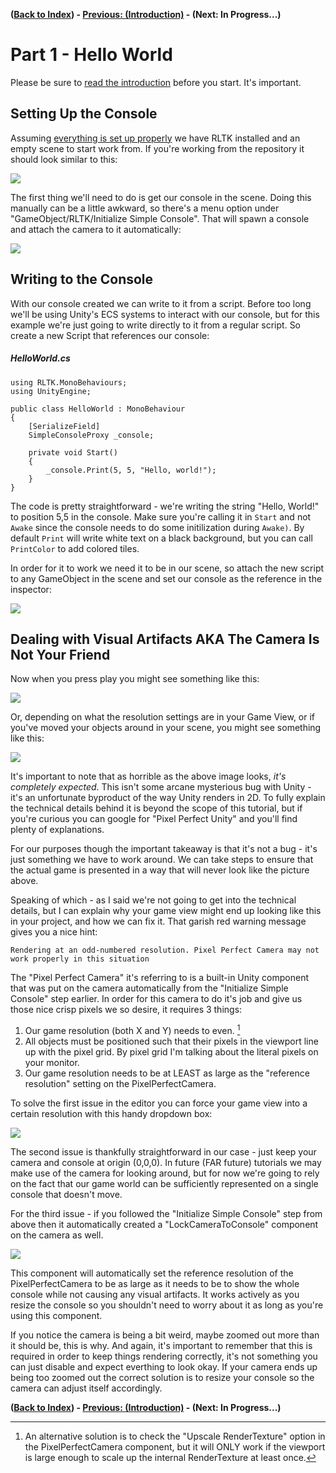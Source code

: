 **([Back to Index](../../Readme.md)) - [Previous: (Introduction)](../Introduction.md) - (Next: In Progress...)**

# Part 1 - Hello World

Please be sure to [read the introduction](../Introduction) before you start. It's important.

## Setting Up the Console

Assuming [everything is set up properly](../Introduction.md#project-structure) we have 
RLTK installed and an empty scene to start work from. If you're working from 
the repository it should look similar to this:

![](images~/project.png)

The first thing we'll need to do is get our console in the scene. Doing 
this manually can be a little awkward, so there's a menu option under 
"GameObject/RLTK/Initialize Simple Console". That will spawn a console 
and attach the camera to it automatically:

![](images~/createmenu.png)

## Writing to the Console

With our console created we can write to it from a script. Before too 
long we'll be using Unity's ECS systems to interact with our console, 
but for this example we're just going to write directly to it from a 
regular script. So create a new Script that references our console:

##### HelloWorld.cs
```
using RLTK.MonoBehaviours;
using UnityEngine;

public class HelloWorld : MonoBehaviour
{
    [SerializeField]
    SimpleConsoleProxy _console;

    private void Start()
    {
        _console.Print(5, 5, "Hello, world!");
    }
}

```

The code is pretty straightforward - we're writing the string 
"Hello, World!" to position 5,5 in the console. Make sure you're calling it
in `Start` and not `Awake` since the console needs to do some initilization during
`Awake)`. By default `Print` will write white text on a black background, but you
can call `PrintColor` to add colored tiles.

In order for it to work we need it to be in our scene, so attach the new 
script to any GameObject in the scene and set our console
as the reference in the inspector:

![](images~/consoleinspector.png)

## Dealing with Visual Artifacts AKA The Camera Is Not Your Friend

Now when you press play you might see something like this:

![](images~/goodres.png)

Or, depending on what the resolution settings are in your Game View, or if you've
moved your objects around in your scene, you might see something like this:

![](images~/badres.png)

It's important to note that as horrible as the above image looks, 
*it's completely expected*. This isn't some arcane mysterious bug with
Unity - it's an unfortunate byproduct of the way Unity renders in 2D. To
fully explain the technical details behind it is beyond the scope of this 
tutorial, but if you're curious you can google for "Pixel Perfect Unity" 
and you'll find plenty of explanations.

For our purposes though the important takeaway is that it's not 
a bug - it's just something we have to work around. We can take steps to
ensure that the actual game is presented in a way that will never
look like the picture above.

Speaking of which - as I said we're not going to get into the technical 
details, but I can explain why your game view might end up looking like 
this in your project, and how we can fix it. That garish red warning 
message gives you a nice hint:

`Rendering at an odd-numbered resolution. Pixel Perfect Camera may not work properly in this situation`

The "Pixel Perfect Camera" it's referring to is a built-in Unity component
that was put on the camera automatically from the "Initialize Simple Console"
step earlier. In order for this camera to do it's job and give us those nice
crisp pixels we so desire, it requires 3 things:
1. Our game resolution (both X and Y) needs to even. [^1]
2. All objects must be positioned such that their pixels in the viewport line up with the pixel grid. By pixel grid I'm talking about the literal pixels on your monitor.
3. Our game resolution needs to be at LEAST as large as the "reference resolution" setting on the PixelPerfectCamera.

To solve the first issue in the editor you can force your game view 
into a certain resolution with this handy dropdown box:

![](images~/resdropdown.png)

The second issue is thankfully straightforward in our case - just keep your 
camera and console at origin (0,0,0). In future (FAR future) tutorials we may
make use of the camera for looking around, but for now we're going to rely
on the fact that our game world can be sufficiently represented on a single
console that doesn't move. 

For the third issue - if you followed the "Initialize Simple Console"
step from above then it automatically created a "LockCameraToConsole" component 
on the camera as well. 

![](images~/locktocamera.png)

This component will automatically set the reference resolution of 
the PixelPerfectCamera to be as large as it needs to be to show the whole 
console while not causing any visual artifacts. It works actively as you 
resize the console so you shouldn't need to worry about it as long as you're
using this component.

If you notice the camera is being a bit weird, maybe zoomed out more than it
should be, this is why. And again, it's important to remember that this is 
required in order to keep things rendering correctly, it's not something you 
can just disable and expect everthing to look okay. If your camera ends up
being too zoomed out the correct solution is to resize your console so
the camera can adjust itself accordingly.

[^1]: An alternative solution is to check the  "Upscale RenderTexture" option 
in the PixelPerfectCamera component, but it will ONLY work if the viewport is 
large enough to scale up the internal RenderTexture at least once.


**([Back to Index](../../Readme.md)) - [Previous: (Introduction)](../Introduction.md) - (Next: In Progress...)**